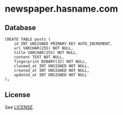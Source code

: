 # newspaper.hasname.com

## Database

    CREATE TABLE posts (
        id INT UNSIGNED PRIMARY KEY AUTO_INCREMENT,
        url VARCHAR(255) NOT NULL,
        title VARCHAR(255) NOT NULL,
        content TEXT NOT NULL,
        fingerprint BINARY(32) NOT NULL,
        claimed_at INT UNSIGNED NOT NULL,
        created_at INT UNSIGNED NOT NULL,
        updated_at INT UNSIGNED NOT NULL
    );

## License

See [LICENSE](LICENSE).
